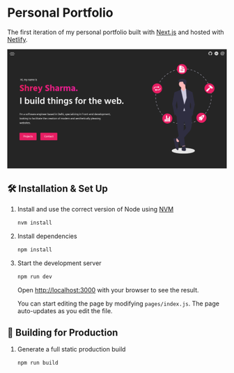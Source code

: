 # Personal Portfolio

The first iteration of my personal portfolio built with [Next.js](https://nextjs.org) and hosted with [Netlify](https://www.netlify.com).

![demo](src/readme_images/demo.png?raw=true)

## 🛠 Installation & Set Up

1. Install and use the correct version of Node using [NVM](https://github.com/nvm-sh/nvm)

   ```sh
   nvm install
   ```

2. Install dependencies

   ```sh
   npm install
   ```

3. Start the development server

   ```sh
   npm run dev
   ```

   Open [http://localhost:3000](http://localhost:3000) with your browser to see the result.

   You can start editing the page by modifying `pages/index.js`. The page auto-updates as you edit the file.
   
## 🚀 Building for Production

1. Generate a full static production build

   ```sh
   npm run build
   ```
